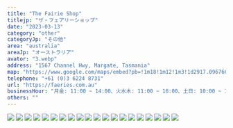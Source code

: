 ```yaml
---
title: "The Fairie Shop"
titlejp: "ザ・フェアリーショップ"
date: "2023-03-13"
category: "other"
categoryJp: "その他"
area: "australia"
areaJp: "オーストラリア"
avator: "3.webp"
address: "1567 Channel Hwy, Margate, Tasmania"
map: "https://www.google.com/maps/embed?pb=!1m18!1m12!1m3!1d2917.0967662806215!2d147.26774667604616!3d-43.01835034901929!2m3!1f0!2f0!3f0!3m2!1i1024!2i768!4f13.1!3m3!1m2!1s0xaa6e7588a1a38073%3A0xe91cafbb6b9665b2!2sThe%20Faerie%20Shop!5e0!3m2!1sja!2sjp!4v1686288867364!5m2!1sja!2sjp"
telephone: "+61 (0)3 6224 8731"
url: "https://faeries.com.au"
businessHour: "月金: 11:00 ~ 14:00、火水木: 11:00 ~ 16:00、土日: 10:00 ~ 15:00"
others: ""
---
```


![](../images/posts/15/1.webp)
![](../images/posts/15/2.webp)
![](../images/posts/15/3.webp)
![](../images/posts/15/4.webp)
![](../images/posts/15/5.webp)
![](../images/posts/15/6.webp)
![](../images/posts/15/7.webp)
![](../images/posts/15/8.webp)
![](../images/posts/15/9.webp)
![](../images/posts/15/10.webp)
![](../images/posts/15/11.webp)
![](../images/posts/15/12.webp)
![](../images/posts/15/13.webp)
![](../images/posts/15/14.webp)
![](../images/posts/15/15.webp)
![](../images/posts/15/16.webp)
![](../images/posts/15/17.webp)
![](../images/posts/15/18.webp)
![](../images/posts/15/19.webp)
![](../images/posts/15/20.webp)
